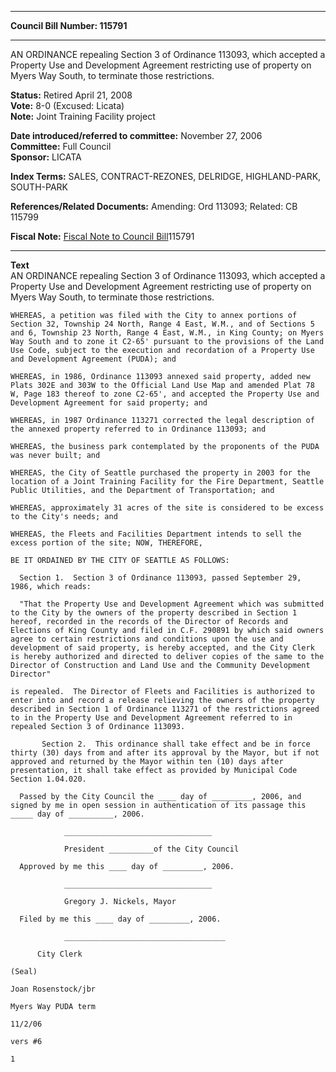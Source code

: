 * * * * *  
  
**Council Bill Number: [](#h0)[](#h2)115791**  
  
* * * * *  
  
AN ORDINANCE repealing Section 3 of Ordinance 113093, which accepted a Property Use and Development Agreement restricting use of property on Myers Way South, to terminate those restrictions.  
  
**Status:** Retired April 21, 2008   
**Vote:** 8-0 (Excused: Licata)   
**Note:** Joint Training Facility project  
  
  
**Date introduced/referred to committee:** November 27, 2006   
**Committee:** Full Council   
**Sponsor:** LICATA   
  
**Index Terms:** SALES, CONTRACT-REZONES, DELRIDGE, HIGHLAND-PARK, SOUTH-PARK  
  
**References/Related Documents:** Amending: Ord 113093; Related: CB 115799  
  
**Fiscal Note:** [Fiscal Note to Council Bill](http://clerk.seattle.gov/~public/fnote/115791.htm)[](#h1)[](#h3)115791  
  
* * * * *  
  
**Text**  
    AN ORDINANCE repealing Section 3 of Ordinance 113093, which accepted a  
    Property Use and Development Agreement restricting use of property on  
    Myers Way South, to terminate those restrictions.  
  
    WHEREAS, a petition was filed with the City to annex portions of  
    Section 32, Township 24 North, Range 4 East, W.M., and of Sections 5  
    and 6, Township 23 North, Range 4 East, W.M., in King County; on Myers  
    Way South and to zone it C2-65' pursuant to the provisions of the Land  
    Use Code, subject to the execution and recordation of a Property Use  
    and Development Agreement (PUDA); and  
  
    WHEREAS, in 1986, Ordinance 113093 annexed said property, added new  
    Plats 302E and 303W to the Official Land Use Map and amended Plat 78  
    W, Page 183 thereof to zone C2-65', and accepted the Property Use and  
    Development Agreement for said property; and  
  
    WHEREAS, in 1987 Ordinance 113271 corrected the legal description of  
    the annexed property referred to in Ordinance 113093; and  
  
    WHEREAS, the business park contemplated by the proponents of the PUDA  
    was never built; and  
  
    WHEREAS, the City of Seattle purchased the property in 2003 for the  
    location of a Joint Training Facility for the Fire Department, Seattle  
    Public Utilities, and the Department of Transportation; and  
  
    WHEREAS, approximately 31 acres of the site is considered to be excess  
    to the City's needs; and  
  
    WHEREAS, the Fleets and Facilities Department intends to sell the  
    excess portion of the site; NOW, THEREFORE,  
  
    BE IT ORDAINED BY THE CITY OF SEATTLE AS FOLLOWS:  
  
      Section 1.  Section 3 of Ordinance 113093, passed September 29,  
    1986, which reads:  
  
      "That the Property Use and Development Agreement which was submitted  
    to the City by the owners of the property described in Section 1  
    hereof, recorded in the records of the Director of Records and  
    Elections of King County and filed in C.F. 290891 by which said owners  
    agree to certain restrictions and conditions upon the use and  
    development of said property, is hereby accepted, and the City Clerk  
    is hereby authorized and directed to deliver copies of the same to the  
    Director of Construction and Land Use and the Community Development  
    Director"  
  
    is repealed.  The Director of Fleets and Facilities is authorized to  
    enter into and record a release relieving the owners of the property  
    described in Section 1 of Ordinance 113271 of the restrictions agreed  
    to in the Property Use and Development Agreement referred to in  
    repealed Section 3 of Ordinance 113093.  
  
           Section 2.  This ordinance shall take effect and be in force  
    thirty (30) days from and after its approval by the Mayor, but if not  
    approved and returned by the Mayor within ten (10) days after  
    presentation, it shall take effect as provided by Municipal Code  
    Section 1.04.020.  
  
      Passed by the City Council the ____ day of _________, 2006, and  
    signed by me in open session in authentication of its passage this  
    _____ day of __________, 2006.  
  
                _________________________________  
  
                President __________of the City Council  
  
      Approved by me this ____ day of _________, 2006.  
  
                _________________________________  
  
                Gregory J. Nickels, Mayor  
  
      Filed by me this ____ day of _________, 2006.  
  
                ____________________________________  
  
          City Clerk  
  
    (Seal)  
  
    Joan Rosenstock/jbr  
  
    Myers Way PUDA term  
  
    11/2/06  
  
    vers #6  
  
    1  

